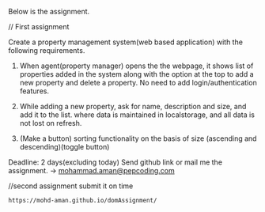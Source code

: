 Below is the assignment.


// First assignment

Create a property management system(web based application) with the following requirements.
1. When agent(property manager) opens the the webpage, it shows list of properties added in the system along with the option at the top to add a new property and delete a property. No need to add login/authentication features.


2. While adding a new property, ask for name, description and size, and add it to the list.
where data is maintained in localstorage, and all data is not lost on refresh.

  
3. (Make a button) sorting functionality on the basis of size (ascending and descending)(toggle button)




Deadline: 2 days(excluding today)
Send github link or mail me the assignment. -> mohammad.aman@pepcoding.com

//second assignment submit it on time

    https://mohd-aman.github.io/domAssignment/